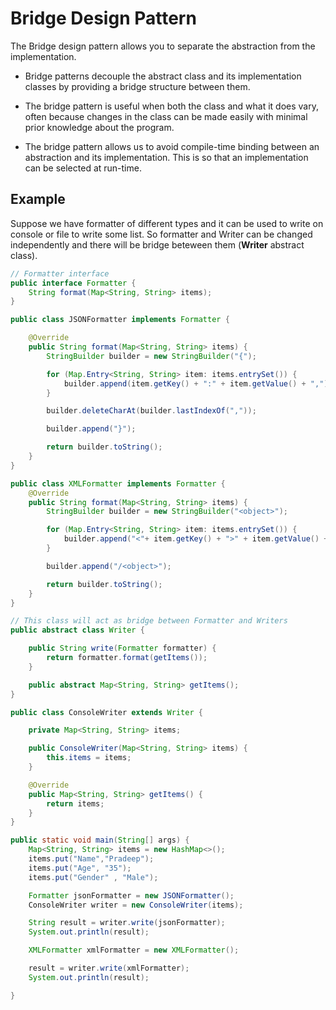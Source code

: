 # Bridge Design Pattern

The Bridge design pattern allows you to separate the abstraction from the implementation.

* Bridge patterns decouple the abstract class and its implementation classes by providing a bridge structure between them.

* The bridge pattern is useful when both the class and what it does vary, often because changes in the class can be made easily with minimal prior knowledge about the program. 

* The bridge pattern allows us to avoid compile-time binding between an abstraction and its implementation. This is so that an implementation can be selected at run-time.

## Example

Suppose we have formatter of different types and it can be used to write on console or file to write some list. So formatter and Writer can be changed independently and there will be bridge beteween them (**Writer** abstract class).

```java
// Formatter interface
public interface Formatter {
	String format(Map<String, String> items);
}
```

```java
public class JSONFormatter implements Formatter {

    @Override
    public String format(Map<String, String> items) {
        StringBuilder builder = new StringBuilder("{");

        for (Map.Entry<String, String> item: items.entrySet()) {
            builder.append(item.getKey() + ":" + item.getValue() + ",");
        }

        builder.deleteCharAt(builder.lastIndexOf(","));

        builder.append("}");

        return builder.toString();
    }
}
```

```java
public class XMLFormatter implements Formatter {
    @Override
    public String format(Map<String, String> items) {
        StringBuilder builder = new StringBuilder("<object>");

        for (Map.Entry<String, String> item: items.entrySet()) {
            builder.append("<"+ item.getKey() + ">" + item.getValue() + "</" + item.getKey() + ">");
        }

        builder.append("/<object>");

        return builder.toString();
    }
}

```

```java
// This class will act as bridge between Formatter and Writers
public abstract class Writer {

    public String write(Formatter formatter) {
        return formatter.format(getItems());
    }

    public abstract Map<String, String> getItems();
}
```

```java
public class ConsoleWriter extends Writer {

    private Map<String, String> items;

    public ConsoleWriter(Map<String, String> items) {
        this.items = items;
    }

    @Override
    public Map<String, String> getItems() {
        return items;
    }
}
```

```java
public static void main(String[] args) {
    Map<String, String> items = new HashMap<>();
    items.put("Name","Pradeep");
    items.put("Age", "35");
    items.put("Gender" , "Male");

    Formatter jsonFormatter = new JSONFormatter();
    ConsoleWriter writer = new ConsoleWriter(items);

    String result = writer.write(jsonFormatter);
    System.out.println(result);

    XMLFormatter xmlFormatter = new XMLFormatter();

    result = writer.write(xmlFormatter);
    System.out.println(result);

}
```
